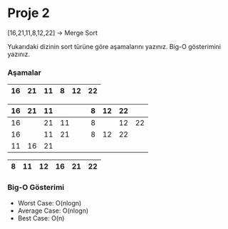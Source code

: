 # Proje 2
[16,21,11,8,12,22] -> Merge Sort

Yukarıdaki dizinin sort türüne göre aşamalarını yazınız.
Big-O gösterimini yazınız.

### Aşamalar

| 16 | 21 | 11 | 8 | 12 | 22 |
|----|----|----|---|----|----|

| 16 | 21 | 11 |    |   |   | 8 | 12 | 22 |    |
|----|----|----|----|---|---|---|----|----|----|
| 16 |    | 21 | 11 |   |   | 8 |    | 12 | 22 |
| 16 |    | 11 | 21 |   |   | 8 | 12 | 22 |    |
| 11 | 16 | 21 |    |   |   |   |    |    |    |

| 8 | 11 | 12 | 16 | 21 | 22 |
|---|----|----|----|----|----|

### Big-O Gösterimi
* Worst Case: O(nlogn)
* Average Case: O(nlogn)
* Best Case: O(n)